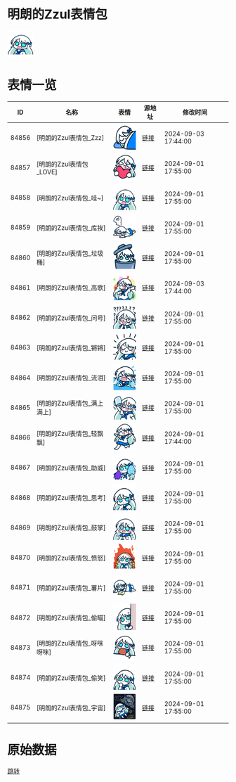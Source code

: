 # 明朗的Zzul表情包

<img src="./cover.png" height="60" alt="cover" />

# 表情一览

|ID|名称|表情|源地址|修改时间|
|----|----|----|----|----|
|84856|[明朗的Zzul表情包_Zzz]|<img src="./pic/084856_%5B明朗的Zzul表情包_Zzz%5D.png" height="60" alt="Zzz"/>|[链接](https://i0.hdslb.com/bfs/garb/204b04d9b3e4f737dd4187effbdf031d2a4d5b28.png)|2024-09-03 17:44:00|
|84857|[明朗的Zzul表情包_LOVE]|<img src="./pic/084857_%5B明朗的Zzul表情包_LOVE%5D.png" height="60" alt="LOVE"/>|[链接](https://i0.hdslb.com/bfs/garb/6dcb8bcb977a05cd450e9229b30f7659f35ead15.png)|2024-09-01 17:55:00|
|84858|[明朗的Zzul表情包_哇~]|<img src="./pic/084858_%5B明朗的Zzul表情包_哇~%5D.png" height="60" alt="哇~"/>|[链接](https://i0.hdslb.com/bfs/garb/0209c37029930f54d6e272601e632946772047d1.png)|2024-09-01 17:55:00|
|84859|[明朗的Zzul表情包_库挨]|<img src="./pic/084859_%5B明朗的Zzul表情包_库挨%5D.png" height="60" alt="库挨"/>|[链接](https://i0.hdslb.com/bfs/garb/483f03b8a983e37ebe6dd2e5a6a9a5ff45931bac.png)|2024-09-01 17:55:00|
|84860|[明朗的Zzul表情包_垃圾桶]|<img src="./pic/084860_%5B明朗的Zzul表情包_垃圾桶%5D.png" height="60" alt="垃圾桶"/>|[链接](https://i0.hdslb.com/bfs/garb/41f53320720ed116322f8983b14c634d2f35f968.png)|2024-09-01 17:55:00|
|84861|[明朗的Zzul表情包_高歌]|<img src="./pic/084861_%5B明朗的Zzul表情包_高歌%5D.png" height="60" alt="高歌"/>|[链接](https://i0.hdslb.com/bfs/garb/f53baa01b22d4a4ac1ac15de60be13bfab98def3.png)|2024-09-03 17:44:00|
|84862|[明朗的Zzul表情包_问号]|<img src="./pic/084862_%5B明朗的Zzul表情包_问号%5D.png" height="60" alt="问号"/>|[链接](https://i0.hdslb.com/bfs/garb/89d6159f2bae50b7d91686bd90894feabfc927e9.png)|2024-09-01 17:55:00|
|84863|[明朗的Zzul表情包_锵锵]|<img src="./pic/084863_%5B明朗的Zzul表情包_锵锵%5D.png" height="60" alt="锵锵"/>|[链接](https://i0.hdslb.com/bfs/garb/8d7fe635b7febd8fecc5b5dffcaf7e6244d5a163.png)|2024-09-01 17:55:00|
|84864|[明朗的Zzul表情包_流泪]|<img src="./pic/084864_%5B明朗的Zzul表情包_流泪%5D.png" height="60" alt="流泪"/>|[链接](https://i0.hdslb.com/bfs/garb/1524added42365191b189f744aa5a38fa94782da.png)|2024-09-01 17:55:00|
|84865|[明朗的Zzul表情包_满上满上]|<img src="./pic/084865_%5B明朗的Zzul表情包_满上满上%5D.png" height="60" alt="满上满上"/>|[链接](https://i0.hdslb.com/bfs/garb/67da8e8156e673a412fcb6805ff18f3cf7771cd9.png)|2024-09-01 17:55:00|
|84866|[明朗的Zzul表情包_轻飘飘]|<img src="./pic/084866_%5B明朗的Zzul表情包_轻飘飘%5D.png" height="60" alt="轻飘飘"/>|[链接](https://i0.hdslb.com/bfs/garb/99c698a7f02c601e0e38a33aabca469b1ed6133b.png)|2024-09-01 17:44:00|
|84867|[明朗的Zzul表情包_助威]|<img src="./pic/084867_%5B明朗的Zzul表情包_助威%5D.png" height="60" alt="助威"/>|[链接](https://i0.hdslb.com/bfs/garb/99ec99c1dd60c264bc361cfca086d1c98189692c.png)|2024-09-01 17:55:00|
|84868|[明朗的Zzul表情包_思考]|<img src="./pic/084868_%5B明朗的Zzul表情包_思考%5D.png" height="60" alt="思考"/>|[链接](https://i0.hdslb.com/bfs/garb/b96977d26046f9e46c6e2d0677fa42a5f1e7e7d7.png)|2024-09-01 17:55:00|
|84869|[明朗的Zzul表情包_鼓掌]|<img src="./pic/084869_%5B明朗的Zzul表情包_鼓掌%5D.png" height="60" alt="鼓掌"/>|[链接](https://i0.hdslb.com/bfs/garb/9f274defbc62a401c89605f863c0315a287701b1.png)|2024-09-01 17:55:00|
|84870|[明朗的Zzul表情包_愤怒]|<img src="./pic/084870_%5B明朗的Zzul表情包_愤怒%5D.png" height="60" alt="愤怒"/>|[链接](https://i0.hdslb.com/bfs/garb/d0d6f76922e5a8410ac020906364b4b1edcced2b.png)|2024-09-01 17:55:00|
|84871|[明朗的Zzul表情包_薯片]|<img src="./pic/084871_%5B明朗的Zzul表情包_薯片%5D.png" height="60" alt="薯片"/>|[链接](https://i0.hdslb.com/bfs/garb/1b7dca6f323577d50e131f5c3a4128ee5a82bf27.png)|2024-09-01 17:55:00|
|84872|[明朗的Zzul表情包_偷瞄]|<img src="./pic/084872_%5B明朗的Zzul表情包_偷瞄%5D.png" height="60" alt="偷瞄"/>|[链接](https://i0.hdslb.com/bfs/garb/d88b511f8013b88d5d462c70feb4e177911667e5.png)|2024-09-01 17:55:00|
|84873|[明朗的Zzul表情包_呀咪呀咪]|<img src="./pic/084873_%5B明朗的Zzul表情包_呀咪呀咪%5D.png" height="60" alt="呀咪呀咪"/>|[链接](https://i0.hdslb.com/bfs/garb/97ab51115360874045195656b0cde48a70a91d2c.png)|2024-09-01 17:55:00|
|84874|[明朗的Zzul表情包_偷笑]|<img src="./pic/084874_%5B明朗的Zzul表情包_偷笑%5D.png" height="60" alt="偷笑"/>|[链接](https://i0.hdslb.com/bfs/garb/1dbe878cbb8c36c11441f6a6d5e94af296c16827.png)|2024-09-01 17:55:00|
|84875|[明朗的Zzul表情包_宇宙]|<img src="./pic/084875_%5B明朗的Zzul表情包_宇宙%5D.png" height="60" alt="宇宙"/>|[链接](https://i0.hdslb.com/bfs/garb/8c775fe01465006f6bf462cc85ff3550db2005a6.png)|2024-09-01 17:55:00|

# 原始数据

[跳转](./raw.json)

